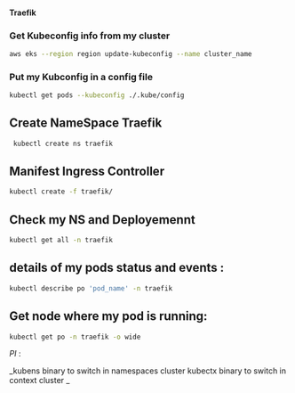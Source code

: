 #### Traefik 




### Get Kubeconfig info from my cluster

```sh
aws eks --region region update-kubeconfig --name cluster_name
```

### Put my Kubconfig in a config file

```sh
kubectl get pods --kubeconfig ./.kube/config
```


## Create NameSpace Traefik

```sh
 kubectl create ns traefik
```

## Manifest Ingress Controller  

```sh
kubectl create -f traefik/
```

## Check my NS and Deployemennt 

```sh
kubectl get all -n traefik 
```

## details of my pods status and events : 

```sh
kubectl describe po 'pod_name' -n traefik 
```

## Get node where my pod is running: 

```sh
kubectl get po -n traefik -o wide
```

_PI_ :

_kubens binary to switch in namespaces cluster
kubectx binary to switch in context cluster _